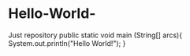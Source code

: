 # Hello-World-
Just repository
public static void main (String[] arcs){
  System.out.println("Hello World!");
}
